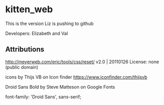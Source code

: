# kitten_web
This is the version Liz is pushing to github

Developers: Elizabeth and Val

## Attributions
http://meyerweb.com/eric/tools/css/reset/
   v2.0 | 20110126
   License: none (public domain)

icons by Thijs VB on Icon finder https://www.iconfinder.com/thijsvb

Droid Sans Bold by Steve Matteson on Google Fonts
<link href="https://fonts.googleapis.com/css?family=Droid+Sans:700" rel="stylesheet">

font-family: 'Droid Sans', sans-serif;
